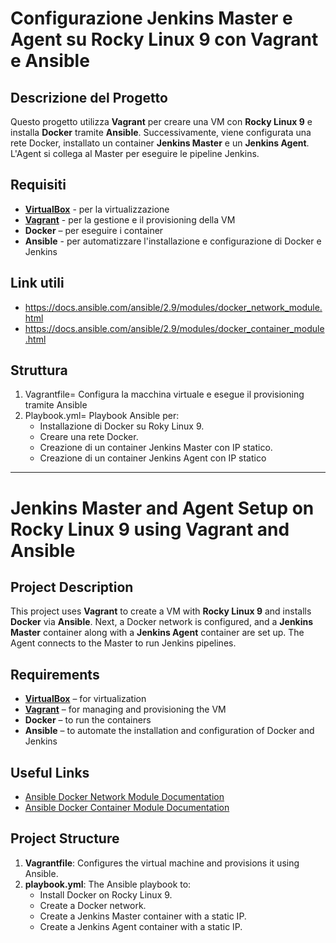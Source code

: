 # Configurazione Jenkins Master e Agent su Rocky Linux 9 con Vagrant e Ansible

## Descrizione del Progetto
Questo progetto utilizza **Vagrant** per creare una VM con **Rocky Linux 9** e installa **Docker** tramite **Ansible**. 
Successivamente, viene configurata una rete Docker, installato un container **Jenkins Master** e un **Jenkins Agent**. 
L'Agent si collega al Master per eseguire le pipeline Jenkins.

## Requisiti
- **[VirtualBox](https://www.virtualbox.org/)** - per la virtualizzazione
- **[Vagrant](https://www.vagrantup.com/)** - per la gestione e il provisioning della VM
- **Docker** – per eseguire i container 
- **Ansible** - per automatizzare l'installazione e configurazione di Docker e Jenkins

## Link utili
- https://docs.ansible.com/ansible/2.9/modules/docker_network_module.html
- https://docs.ansible.com/ansible/2.9/modules/docker_container_module.html

## Struttura
1. Vagrantfile= Configura la macchina virtuale e esegue il provisioning tramite Ansible
2. Playbook.yml= Playbook Ansible per:
    - Installazione di Docker su Roky Linux 9.
    - Creare una rete Docker.
    - Creazione di un container Jenkins Master con IP statico.
    - Creazione di un container Jenkins Agent con IP statico

---

# Jenkins Master and Agent Setup on Rocky Linux 9 using Vagrant and Ansible

## Project Description

This project uses **Vagrant** to create a VM with **Rocky Linux 9** and installs **Docker** via **Ansible**. 
Next, a Docker network is configured, and a **Jenkins Master** container along with a **Jenkins Agent** container are set up. 
The Agent connects to the Master to run Jenkins pipelines.

## Requirements
- **[VirtualBox](https://www.virtualbox.org/)** – for virtualization
- **[Vagrant](https://www.vagrantup.com/)** – for managing and provisioning the VM
- **Docker** – to run the containers 
- **Ansible** – to automate the installation and configuration of Docker and Jenkins

## Useful Links
- [Ansible Docker Network Module Documentation](https://docs.ansible.com/ansible/2.9/modules/docker_network_module.html)
- [Ansible Docker Container Module Documentation](https://docs.ansible.com/ansible/2.9/modules/docker_container_module.html)

## Project Structure
1. **Vagrantfile**: Configures the virtual machine and provisions it using Ansible.
2. **playbook.yml**: The Ansible playbook to:
    - Install Docker on Rocky Linux 9.
    - Create a Docker network.
    - Create a Jenkins Master container with a static IP.
    - Create a Jenkins Agent container with a static IP.

